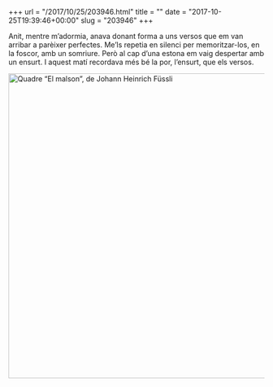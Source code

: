 +++
url = "/2017/10/25/203946.html"
title = ""
date = "2017-10-25T19:39:46+00:00"
slug = "203946"
+++

Anit, mentre m’adormia, anava donant forma a uns versos que em van arribar a parèixer perfectes. Me’ls repetia en silenci per memoritzar-los, en la foscor, amb un somriure. Però al cap d’una estona em vaig despertar amb un ensurt. I aquest matí recordava més bé la por, l’ensurt, que els versos.

<a href="https://ca.wikipedia.org/wiki/El_malson"><img src="/wp-content/uploads/2017/10/990661c8699c4034859609e409b17423.jpg" width="600" height="600" alt="Quadre “El malson”, de Johann Heinrich Füssli"></a>
